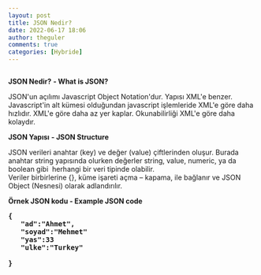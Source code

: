 ```yaml
---
layout: post
title: JSON Nedir?
date: 2022-06-17 18:06
author: theguler
comments: true
categories: [Hybride]
---
```

<!-- wp:image {"id":3500,"sizeSlug":"large","linkDestination":"none"} -->
<figure class="wp-block-image size-large"><img src="https://farukguler.com/assets/post_images/json.jpg?w=550" alt="" class="wp-image-3500" /></figure>
<!-- /wp:image -->

<!-- wp:paragraph -->
<p><strong>JSON Nedir?</strong> <strong>- What is JSON?</strong></p>
<!-- /wp:paragraph -->

<!-- wp:paragraph -->
<p>JSON'un açılımı Javascript Object Notation'dur. Yapısı XML'e benzer. Javascript'in alt kümesi olduğundan javascript işlemleride XML'e göre daha hızlıdır. XML'e göre daha az yer kaplar. Okunabilirliği XML'e göre daha kolaydır.</p>
<!-- /wp:paragraph -->

<!-- wp:paragraph -->
<p><strong>JSON Yapısı</strong> <strong>- JSON Structure</strong></p>
<!-- /wp:paragraph -->

<!-- wp:paragraph -->
<p>JSON verileri anahtar (key) ve değer (value) çiftlerinden oluşur. Burada anahtar string yapısında olurken değerler string, value, numeric, ya da boolean gibi &nbsp;herhangi bir veri tipinde olabilir.<br>Veriler birbirlerine {}, küme işareti açma – kapama, ile bağlanır ve JSON Object (Nesnesi) olarak adlandırılır.</p>
<!-- /wp:paragraph -->

<!-- wp:paragraph -->
<p><strong>Örnek JSON kodu - Example JSON code</strong></p>
<!-- /wp:paragraph -->

<!-- wp:preformatted -->
<pre class="wp-block-preformatted"><strong>{
   "ad":"Ahmet",
   "soyad":"Mehmet"
   "yas":33
   "ulke":"Turkey"
    
}</strong></pre>
<!-- /wp:preformatted -->
